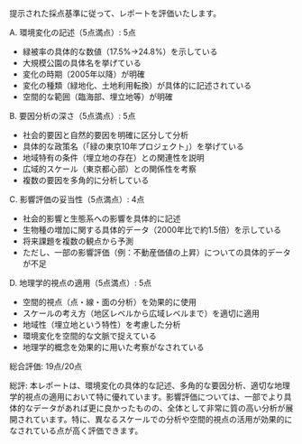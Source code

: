 提示された採点基準に従って、レポートを評価いたします。

A. 環境変化の記述（5点満点）: 5点
- 緑被率の具体的な数値（17.5%→24.8%）を示している
- 大規模公園の具体名を挙げている
- 変化の時期（2005年以降）が明確
- 変化の種類（緑地化、土地利用転換）が具体的に記述されている
- 空間的な範囲（臨海部、埋立地等）が明確

B. 要因分析の深さ（5点満点）: 5点
- 社会的要因と自然的要因を明確に区分して分析
- 具体的な政策名（「緑の東京10年プロジェクト」）を挙げている
- 地域特有の条件（埋立地の存在）との関連性を説明
- 広域的スケール（東京都心部）との関係性を考察
- 複数の要因を多角的に分析している

C. 影響評価の妥当性（5点満点）: 4点
- 社会的影響と生態系への影響を具体的に記述
- 生物種の増加に関する具体的データ（2000年比で約1.5倍）を示している
- 将来課題を複数の観点から予測
- ただし、一部の影響評価（例：不動産価値の上昇）についての具体的データが不足

D. 地理学的視点の適用（5点満点）: 5点
- 空間的視点（点・線・面の分析）を効果的に使用
- スケールの考え方（地区レベルから広域レベルまで）を適切に適用
- 地域性（埋立地という特性）を考慮した分析
- 環境変化を空間的な文脈で捉えている
- 地理学的概念を効果的に用いた考察がなされている

総合評価: 19点/20点

総評:
本レポートは、環境変化の具体的な記述、多角的な要因分析、適切な地理学的視点の適用において特に優れています。影響評価については、一部でより具体的なデータがあれば更に良かったものの、全体として非常に質の高い分析が展開されています。特に、異なるスケールでの分析や空間的視点の活用が効果的になされている点が高く評価できます。